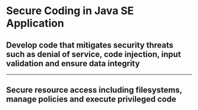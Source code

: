 # Secure Coding in Java SE Application
## Develop code that mitigates security threats such as denial of service, code injection, input validation and ensure data integrity

---

## Secure resource access including filesystems, manage policies and execute privileged code

